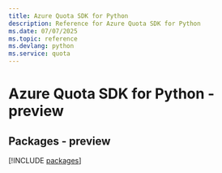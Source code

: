 ```yaml
---
title: Azure Quota SDK for Python
description: Reference for Azure Quota SDK for Python
ms.date: 07/07/2025
ms.topic: reference
ms.devlang: python
ms.service: quota
---
```

# Azure Quota SDK for Python - preview
## Packages - preview
[!INCLUDE [packages](quota-index.md)]